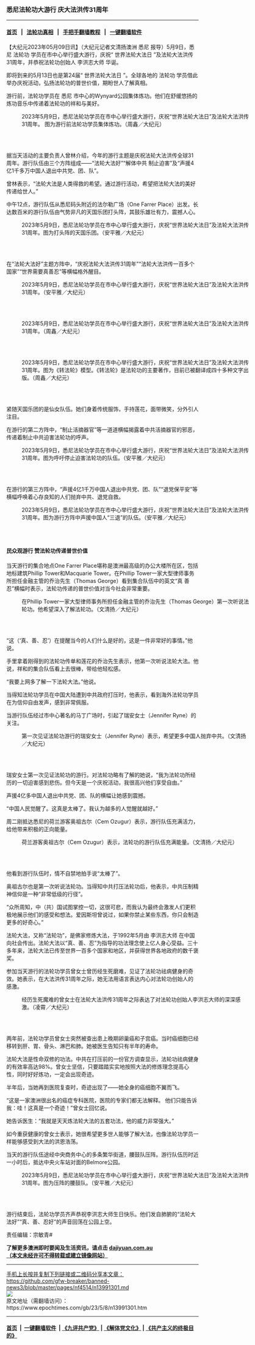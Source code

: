 ### 悉尼法轮功大游行 庆大法洪传31周年
------------------------

#### [首页](https://github.com/gfw-breaker/banned-news3/blob/master/README.md) &nbsp;&nbsp;|&nbsp;&nbsp; [法轮功真相](https://github.com/begood0513/basic/blob/master/README.md)  &nbsp;&nbsp;|&nbsp;&nbsp; [手把手翻墙教程](https://github.com/gfw-breaker/guides/wiki)  &nbsp;&nbsp;|&nbsp;&nbsp; [一键翻墙软件](https://github.com/gfw-breaker/nogfw/blob/master/README.md)  



<div><p>
 【大纪元2023年05月09日讯】（大纪元记者文清扬澳洲
 <ok href="https://www.epochtimes.com/gb/tag/%E6%82%89%E5%B0%BC.html">
  悉尼
 </ok>
 报导）5月9日，悉尼
 <ok href="https://www.epochtimes.com/gb/tag/%E6%B3%95%E8%BD%AE%E5%8A%9F.html">
  法轮功
 </ok>
 学员在市中心举行盛大游行，庆祝“
 <ok href="https://www.epochtimes.com/gb/tag/%E4%B8%96%E7%95%8C%E6%B3%95%E8%BD%AE%E5%A4%A7%E6%B3%95%E6%97%A5.html">
  世界法轮大法日
 </ok>
 ”及法轮大法洪传31周年，并恭祝法轮功创始人
 <ok href="https://www.epochtimes.com/gb/tag/%E6%9D%8E%E6%B4%AA%E5%BF%97%E5%A4%A7%E5%B8%88.html">
  李洪志大师
 </ok>
 华诞。
</p>
<p>
 即将到来的5月13日也是第24届“
 <ok href="https://www.epochtimes.com/gb/tag/%E4%B8%96%E7%95%8C%E6%B3%95%E8%BD%AE%E5%A4%A7%E6%B3%95%E6%97%A5.html">
  世界法轮大法日
 </ok>
 ”。全球各地的
 <ok href="https://www.epochtimes.com/gb/tag/%E6%B3%95%E8%BD%AE%E5%8A%9F.html">
  法轮功
 </ok>
 学员借此举办庆祝活动，弘扬法轮功的普世价值，期盼世人了解真相。
</p>
<p>
 游行前，法轮功学员在
 <ok href="https://www.epochtimes.com/gb/tag/%E6%82%89%E5%B0%BC.html">
  悉尼
 </ok>
 市中心的Wynyard公园集体炼功。他们在舒缓悠扬的炼功音乐中传递着法轮功的祥和与美好。
</p>
<figure aria-describedby="caption-attachment-13992076" class="wp-caption aligncenter" id="attachment_13992076" style="width: 600px">
 <ok href="https://i.epochtimes.com/assets/uploads/2023/05/id13992076-ec6254481ce1a401176345d011b18b8e.jpg" target="_blank">
  <img alt="" class="size-large wp-image-13992076" src="https://i.epochtimes.com/assets/uploads/2023/05/id13992076-ec6254481ce1a401176345d011b18b8e-600x400.jpg"/>
 </ok>
 <br/><figcaption class="wp-caption-text" id="caption-attachment-13992076">
  2023年5月9日，悉尼法轮功学员在市中心举行盛大游行，庆祝“世界法轮大法日”及法轮大法洪传31周年。 图为游行前法轮功学员集体炼功。（周鑫／大纪元）
 </figcaption><br/>
</figure><br/>
<p>
 据当天活动的主要负责人曾林介绍，今年的游行主题是庆祝法轮大法洪传全球31周年。游行队伍由三个方阵组成——“法轮大法好”“解体中共 制止迫害”及“声援4亿1千多万中国人退出中共党、团、队”。
</p>
<p>
 曾林表示，“法轮大法是人类得救的希望。通过游行活动，希望把法轮大法的美好传递给世人。”
</p>
<p>
 中午12点，游行队伍从悉尼码头附近的法尔勒广场（One Farrer Place）出发。长达数百米的游行队伍由气势非凡的天国乐团打头阵，其鼓乐雄壮有力，震撼人心。
</p>
<figure aria-describedby="caption-attachment-13991975" class="wp-caption aligncenter" id="attachment_13991975" style="width: 600px">
 <ok href="https://i.epochtimes.com/assets/uploads/2023/05/id13991975-83bf02d810d27a5b2f284ea9d0e8d304.jpg" target="_blank">
  <img alt="" class="size-large wp-image-13991975" src="https://i.epochtimes.com/assets/uploads/2023/05/id13991975-83bf02d810d27a5b2f284ea9d0e8d304-600x400.jpg"/>
 </ok>
 <br/><figcaption class="wp-caption-text" id="caption-attachment-13991975">
  2023年5月9日，悉尼法轮功学员在市中心举行盛大游行，庆祝“世界法轮大法日”及法轮大法洪传31周年。图为打头阵的天国乐团。（安平雅／大纪元）
 </figcaption><br/>
</figure><br/>
<p>
 在“法轮大法好”主题方阵中，“庆祝法轮大法洪传31周年”“法轮大法洪传一百多个国家”“世界需要真善忍”等横幅格外醒目。
</p>
<figure aria-describedby="caption-attachment-13991979" class="wp-caption aligncenter" id="attachment_13991979" style="width: 600px">
 <ok href="https://i.epochtimes.com/assets/uploads/2023/05/id13991979-89c7156ab44fc35d39f4dc2434721152.jpg" target="_blank">
  <img alt="" class="size-large wp-image-13991979" src="https://i.epochtimes.com/assets/uploads/2023/05/id13991979-89c7156ab44fc35d39f4dc2434721152-600x400.jpg"/>
 </ok>
 <br/><figcaption class="wp-caption-text" id="caption-attachment-13991979">
  2023年5月9日，悉尼法轮功学员在市中心举行盛大游行，庆祝“世界法轮大法日”及法轮大法洪传31周年。（安平雅／大纪元）
 </figcaption><br/>
</figure><br/>
<figure aria-describedby="caption-attachment-13992082" class="wp-caption aligncenter" id="attachment_13992082" style="width: 600px">
 <ok href=" https://i.epochtimes.com/assets/uploads/2023/05/id13992082-A7T6507-600x400.jpg" rel="noreferrer noopener" target="_blank">
  <img alt="" class="size-large wp-image-13992082" src="https://i.epochtimes.com/assets/uploads/2023/05/id13992082-A7T6507-600x400.jpg"/>
 </ok>
 <br/><figcaption class="wp-caption-text" id="caption-attachment-13992082">
  2023年5月9日，悉尼法轮功学员在市中心举行盛大游行，庆祝“世界法轮大法日”及法轮大法洪传31周年。（周鑫／大纪元）
 </figcaption><br/>
</figure><br/>
<figure aria-describedby="caption-attachment-13991977" class="wp-caption aligncenter" id="attachment_13991977" style="width: 600px">
 <ok href="https://i.epochtimes.com/assets/uploads/2023/05/id13991977-0430cf4790a0dc8c78630474718919cb.jpg" target="_blank">
  <img alt="" class="size-large wp-image-13991977" src="https://i.epochtimes.com/assets/uploads/2023/05/id13991977-0430cf4790a0dc8c78630474718919cb-600x400.jpg"/>
 </ok>
 <br/><figcaption class="wp-caption-text" id="caption-attachment-13991977">
  2023年5月9日，悉尼法轮功学员在市中心举行盛大游行，庆祝“世界法轮大法日”及法轮大法洪传31周年。图为《转法轮》模型。《转法轮》是法轮功的主要著作，目前已被翻译成四十多种文字出版。（周鑫／大纪元）
 </figcaption><br/>
</figure><br/>
<p>
 紧随天国乐团的是仙女队伍。她们身着传统服饰，手持莲花，面带微笑，分外引人注目。
</p>
<p>
 在游行的第二方阵中，“制止活摘器官”等一道道横幅揭露着中共活摘器官的邪恶，传递着制止中共迫害法轮功的呼声。
</p>
<figure aria-describedby="caption-attachment-13991988" class="wp-caption aligncenter" id="attachment_13991988" style="width: 600px">
 <ok href="https://i.epochtimes.com/assets/uploads/2023/05/id13991988-d81789eecfc537e33f882d88f54f7730.jpg" target="_blank">
  <img alt="" class="size-large wp-image-13991988" src="https://i.epochtimes.com/assets/uploads/2023/05/id13991988-d81789eecfc537e33f882d88f54f7730-600x400.jpg"/>
 </ok>
 <br/><figcaption class="wp-caption-text" id="caption-attachment-13991988">
  2023年5月9日，悉尼法轮功学员在市中心举行盛大游行，庆祝“世界法轮大法日”及法轮大法洪传31周年。图为呼吁停止迫害法轮功的队伍。（安平雅／大纪元）
 </figcaption><br/>
</figure><br/>
<p>
 在游行的第三方阵中，“声援4亿1千万中国人退出中共党、团、队”“退党保平安”等横幅呼唤着心存良知的人们抛弃中共、退党自救。
</p>
<figure aria-describedby="caption-attachment-13991980" class="wp-caption aligncenter" id="attachment_13991980" style="width: 600px">
 <ok href="https://i.epochtimes.com/assets/uploads/2023/05/id13991980-5f6bb98d825f56d00af2260c9537692c.jpg" target="_blank">
  <img alt="" class="size-large wp-image-13991980" src="https://i.epochtimes.com/assets/uploads/2023/05/id13991980-5f6bb98d825f56d00af2260c9537692c-600x400.jpg"/>
 </ok>
 <br/><figcaption class="wp-caption-text" id="caption-attachment-13991980">
  2023年5月9日，悉尼法轮功学员在市中心举行盛大游行，庆祝“世界法轮大法日”及法轮大法洪传31周年。图为游行方阵中声援中国人“三退”的队伍。（安平雅／大纪元）
 </figcaption><br/>
</figure><br/>
<h4>
 民众观游行 赞法轮功传递普世价值
</h4>
<p>
 当天游行的集合地点One Farrer Place堪称是澳洲最高级的办公大楼所在区，包括地标建筑Phillip Tower和Macquarie Tower。在Phillip Tower一家大型律师事务所担任金融主管的乔治先生（Thomas George）看到集合队伍中的英文“真 善 忍”横幅时表示，法轮功传递的普世价值对当今社会非常重要。
</p>
<figure aria-describedby="caption-attachment-13991909" class="wp-caption aligncenter" id="attachment_13991909" style="width: 600px">
 <ok href="https://i.epochtimes.com/assets/uploads/2023/05/id13991909-Thomas-George.jpg" target="_blank">
  <img alt="" class="size-large wp-image-13991909" src="https://i.epochtimes.com/assets/uploads/2023/05/id13991909-Thomas-George-600x450.jpg"/>
 </ok>
 <br/><figcaption class="wp-caption-text" id="caption-attachment-13991909">
  在Phillip Tower一家大型律师事务所担任金融主管的乔治先生（Thomas George）第一次听说法轮功。他希望深入了解法轮功。（文清扬／大纪元）
 </figcaption><br/>
</figure><br/>
<p>
 “这（‘真、善、忍’）在提醒当今的人们什么是好的，这是一件非常好的事情。”他说。
</p>
<p>
 手里拿着刚得到的法轮功传单和莲花的乔治先生表示，他第一次听说法轮大法。他说，祥和的集合队伍看上去很棒，带给他轻松感。
</p>
<p>
 “我要上网多了解一下法轮大法。”他说。
</p>
<p>
 当得知法轮功学员在中国大陆遭到中共政府打压时，他表示，看到海外法轮功学员在为信仰自由发声，感到非常佩服。
</p>
<p>
 当游行队伍经过市中心著名的马丁广场时，引起了瑞安女士（Jennifer Ryne）的关注。
</p>
<figure aria-describedby="caption-attachment-13991917" class="wp-caption aligncenter" id="attachment_13991917" style="width: 600px">
 <ok href="https://i.epochtimes.com/assets/uploads/2023/05/id13991917-Jennifer-Ryne.jpg" target="_blank">
  <img alt="" class="size-large wp-image-13991917" src="https://i.epochtimes.com/assets/uploads/2023/05/id13991917-Jennifer-Ryne-600x450.jpg"/>
 </ok>
 <br/><figcaption class="wp-caption-text" id="caption-attachment-13991917">
  第一次见证法轮功游行的瑞安女士（Jennifer Ryne）表示，希望更多中国人抛弃中共。（文清扬／大纪元）
 </figcaption><br/>
</figure><br/>
<p>
 瑞安女士第一次见证法轮功的游行。对法轮功略有了解的她说，“我为法轮功所经历的一切迫害感到悲伤。但今天是一个庆祝活动，我很高兴他们享受自由。”
</p>
<p>
 声援4亿多中国人退出中共党、团、队的横幅让她感到震撼。
</p>
<p>
 “中国人民觉醒了。这真是太棒了。我认为越多的人觉醒就越好。”
</p>
<p>
 周二刚抵达悉尼的荷兰游客奥祖古尔（Cem Ozugur）表示，游行队伍充满活力，给他带来积极的正向能量。
</p>
<figure aria-describedby="caption-attachment-13991927" class="wp-caption aligncenter" id="attachment_13991927" style="width: 600px">
 <ok href="https://i.epochtimes.com/assets/uploads/2023/05/id13991927-Cem-Ozugur.jpg" target="_blank">
  <img alt="" class="size-large wp-image-13991927" src="https://i.epochtimes.com/assets/uploads/2023/05/id13991927-Cem-Ozugur-600x450.jpg"/>
 </ok>
 <br/><figcaption class="wp-caption-text" id="caption-attachment-13991927">
  荷兰游客奥祖古尔（Cem Ozugur）表示，法轮功的游行队伍充满能量。（文清扬／大纪元）
 </figcaption><br/>
</figure><br/>
<p>
 他看到游行队伍时，情不自禁地拍手说“太棒了”。
</p>
<p>
 奥祖古尔也是第一次听说法轮功。当得知中共打压法轮功后，他表示，中共压制精神信仰是一种“非常低级的行径”。
</p>
<p>
 “众所周知，中（共）国试图掌控一切，这很可悲，而我认为最终会激发人们更积极地展示他们的感受和想法。爱因斯坦曾说过，如果你禁止某些东西，你只会制造更多的好奇心。”
</p>
<p>
 法轮大法，又称“法轮功”，是佛家修炼大法，于1992年5月由
 <ok href="https://www.epochtimes.com/gb/tag/%E6%9D%8E%E6%B4%AA%E5%BF%97%E5%A4%A7%E5%B8%88.html">
  李洪志大师
 </ok>
 在中国向社会传出。法轮大法以“真、善、忍”为指导的功法理念使上亿人身心受益。三十多年来，法轮大法已传至世界一百多个国家和地区，并获得世界各地政府的数千褒奖。
</p>
<p>
 参加当天游行的法轮功学员曾女士曾历经生死磨难，见证了法轮功祛病健身的奇效。她表示，在大法洪传31周年之际，她无法用语言表达内心对法轮功创始人的感激。
</p>
<figure aria-describedby="caption-attachment-13991940" class="wp-caption aligncenter" id="attachment_13991940" style="width: 600px">
 <ok href="https://i.epochtimes.com/assets/uploads/2023/05/id13991940-DSC03912.jpg" target="_blank">
  <img alt="" class="size-large wp-image-13991940" src="https://i.epochtimes.com/assets/uploads/2023/05/id13991940-DSC03912-600x400.jpg"/>
 </ok>
 <br/><figcaption class="wp-caption-text" id="caption-attachment-13991940">
  经历生死魔难的曾女士在法轮大法洪传31周年之际表达了对法轮功创始人李洪志大师的深深感激。（凌霄／大纪元）
 </figcaption><br/>
</figure><br/>
<p>
 两年前，法轮功学员曾女士突然被查出患上晚期卵巢癌和子宫癌。当时癌细胞已经移转到肝、胃、骨头、淋巴和肺。她被医生告知只有半年的寿命。
</p>
<p>
 法轮大法是性命双修的功法。中共在打压前的一份官方调查显示，法轮功祛病健身的有效率高达98%。曾女士坚信，只要踏踏实实地按照大法的修炼理念提高心性，同时好好炼功，一定会出现奇迹。
</p>
<p>
 半年后，当她再到医院复查时，奇迹出现了——她全身的癌细胞不翼而飞。
</p>
<p>
 “这是一家澳洲很出名的癌症专科医院，医院的专家们都无法解释。 他们只能告诉我：哇！这真是一个奇迹！”曾女士回忆说。
</p>
<p>
 她告诉医生：“我就是天天炼法轮大法的五套功法，他的威力非常强大。”
</p>
<p>
 如今重获健康的曾女士表示，她很希望更多世人能够了解大法，也像法轮功学员一样能够感受到大法的洪恩浩荡。
</p>
<p>
 当天的游行队伍途经中央商务中心的多条繁华街道，腰鼓队压阵。游行队伍历时近一小时后，抵达中央火车站对面的Belmore公园。
</p>
<figure aria-describedby="caption-attachment-13991991" class="wp-caption aligncenter" id="attachment_13991991" style="width: 600px">
 <ok href="https://i.epochtimes.com/assets/uploads/2023/05/id13991991-50c79cf3b8d445ec08c1a4d62a3c073b.jpg" target="_blank">
  <img alt="" class="size-large wp-image-13991991" src="https://i.epochtimes.com/assets/uploads/2023/05/id13991991-50c79cf3b8d445ec08c1a4d62a3c073b-600x400.jpg"/>
 </ok>
 <br/><figcaption class="wp-caption-text" id="caption-attachment-13991991">
  2023年5月9日，悉尼法轮功学员在市中心举行盛大游行，庆祝“世界法轮大法日”及法轮大法洪传31周年。图为压阵的腰鼓队。（安平雅／大纪元）
 </figcaption><br/>
</figure><br/>
<p>
 游行结束后，法轮功学员齐声恭祝李洪志大师生日快乐。他们发自肺腑的“法轮大法好”“真、善、忍好”的声音回荡在公园上空。
</p>
<p>
 责任编辑：宗敏青#
</p>
<p>
 <strong>
  了解更多澳洲即时要闻及生活资讯，请点击
  <a data-cke-saved-href="http://dajiyuan.com.au/" href="http://dajiyuan.com.au/">
   dajiyuan.com.au
  </ok>
 </strong>
 <br/>
 <strong>
  （本文未经许可不得转载或建立镜像网站）
 </strong>
</p>
</div>
<hr/>
手机上长按并复制下列链接或二维码分享本文章：<br/>
https://github.com/gfw-breaker/banned-news3/blob/master/pages/nf4514/n13991301.md <br/>
<a href='https://github.com/gfw-breaker/banned-news3/blob/master/pages/nf4514/n13991301.md'><img src='https://github.com/gfw-breaker/banned-news3/blob/master/pages/nf4514/n13991301.md.png'/></a> <br/>
原文地址（需翻墙访问）：https://www.epochtimes.com/gb/23/5/8/n13991301.htm


------------------------
#### [首页](https://github.com/gfw-breaker/banned-news3/blob/master/README.md) &nbsp;|&nbsp; [一键翻墙软件](https://github.com/gfw-breaker/nogfw/blob/master/README.md) &nbsp;| [《九评共产党》](https://github.com/gfw-breaker/9ping.md/blob/master/README.md#九评之一评共产党是什么) | [《解体党文化》](https://github.com/gfw-breaker/jtdwh.md/blob/master/README.md) | [《共产主义的终极目的》](https://github.com/gfw-breaker/gczydzjmd.md/blob/master/README.md)


<img src='http://gfw-breaker.win/banned-news3/pages/nf4514/n13991301.md' width='0px' height='0px'/>